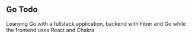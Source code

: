 ## Go Todo

Learning Go with a fullstack application, backend with Fiber and Go while the frontend uses React and Chakra